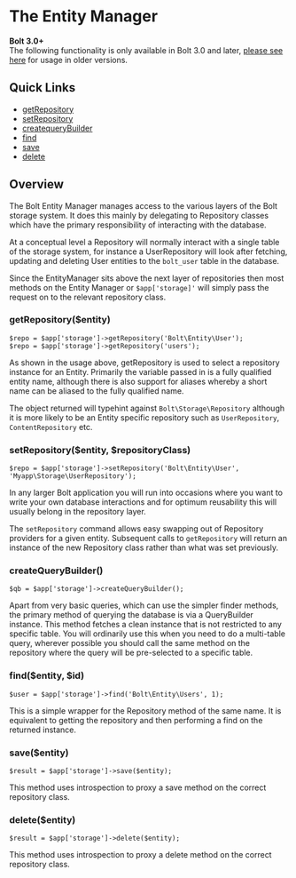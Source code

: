 # The Entity Manager

<p class="meta">
    <strong>Bolt 3.0+</strong><br>
    The following functionality is only available in Bolt 3.0 and later, 
    <a href="../content-fetching">please see here</a> for usage in older versions.
</p>


## Quick Links

 - <a href="#getrepositoryentity">getRepository</a>
 - <a href="#setrepositoryentity-repositoryclass">setRepository</a>
 - <a href="#createquerybuilder">createqueryBuilder</a>
 - <a href="#findentity-id">find</a>
 - <a href="#saveentity">save</a>
 - <a href="#deleteentity">delete</a>


## Overview

The Bolt Entity Manager manages access to the various layers of the Bolt storage system. It does this mainly by delegating to Repository classes which have the primary responsibility of interacting with the database.

At a conceptual level a Repository will normally interact with a single table of the storage system, for instance a UserRepository will look after fetching, updating and deleting User entities to the `bolt_user` table in the database. 

Since the EntityManager sits above the next layer of repositories then most methods on the Entity Manager or `$app['storage]'` will simply pass the request on to the relevant repository class.


### getRepository($entity)

```
$repo = $app['storage']->getRepository('Bolt\Entity\User');
$repo = $app['storage']->getRepository('users');
```

As shown in the usage above, getRepository is used to select a repository instance for an Entity. Primarily the variable passed in is a fully qualified entity name, although there is also support  for aliases whereby a short name can be aliased to the fully qualified name.

The object returned will typehint against `Bolt\Storage\Repository` although it is more likely to be an Entity specific repository such as `UserRepository`, `ContentRepository` etc.


### setRepository($entity, $repositoryClass)

```
$repo = $app['storage']->setRepository('Bolt\Entity\User', 'Myapp\Storage\UserRepository');
```

In any larger Bolt application you will run into occasions where you want to write your own database interactions and for optimum reusability this will usually belong in the repository layer.

The `setRepository` command allows easy swapping out of Repository providers for a given entity. Subsequent calls to `getRepository` will return an instance of the new Repository class rather than what was set previously.

### createQueryBuilder()

```
$qb = $app['storage']->createQueryBuilder();
```

Apart from very basic queries, which can use the simpler finder methods, the primary method of querying the database is via a QueryBuilder instance. This method fetches a clean instance that is not restricted to any specific table. You will ordinarily use this when you need to do a multi-table query, wherever possible you should call the same method on the repository where the query will be pre-selected to a specific table.

### find($entity, $id)

```
$user = $app['storage']->find('Bolt\Entity\Users', 1);
```

This is a simple wrapper for the Repository method of the same name. It is equivalent to getting the repository and then performing a find on the returned instance.



### save($entity)

```
$result = $app['storage']->save($entity);
```

This method uses introspection to proxy a save method on the correct repository class.



### delete($entity)

```
$result = $app['storage']->delete($entity);
```

This method uses introspection to proxy a delete method on the correct repository class.


